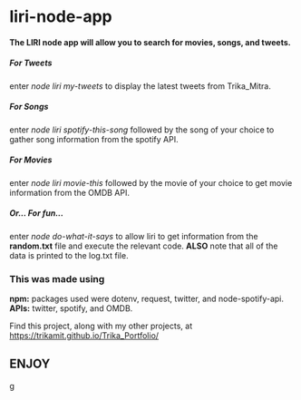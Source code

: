 # liri-node-app

#### The LIRI node app will allow you to search for movies, songs, and tweets. 
##### For Tweets
enter *node liri my-tweets* to display the latest tweets from Trika_Mitra.
##### For Songs
enter *node liri spotify-this-song* followed by the song of your choice to gather song information from the spotify API.
##### For Movies
enter *node liri movie-this* followed by the movie of your choice to get movie information from the OMDB API.
##### Or... For fun...
enter *node do-what-it-says* to allow liri to get information from the __random.txt__ file and execute the relevant code.
__ALSO__ note that all of the data is printed to the log.txt file.
### This was made using
__npm:__ packages used were dotenv, request, twitter, and node-spotify-api. 
__APIs:__ twitter, spotify, and OMDB.

Find this project, along with my other projects, at https://trikamit.github.io/Trika_Portfolio/

## ENJOY
g
